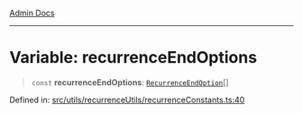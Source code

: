 [Admin Docs](/)

***

# Variable: recurrenceEndOptions

> `const` **recurrenceEndOptions**: [`RecurrenceEndOption`](../../recurrenceTypes/enumerations/RecurrenceEndOption.md)[]

Defined in: [src/utils/recurrenceUtils/recurrenceConstants.ts:40](https://github.com/gautam-divyanshu/talawa-admin/blob/10f2081e01fc4f6c0767e35f8c4ed3f09fb1baac/src/utils/recurrenceUtils/recurrenceConstants.ts#L40)
